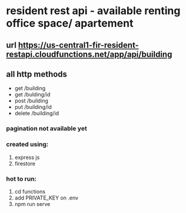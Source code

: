 # resident rest api - available renting office space/ apartement 

## url <https://us-central1-fir-resident-restapi.cloudfunctions.net/app/api/building>

## all http methods
- get     /building
- get     /bulding/id
- post    /building
- put     /building/id
- delete  /building/id

### pagination not available yet

### created using:
1. express js
2. firestore

### hot to run:
1. cd functions
2. add PRIVATE_KEY on .env
3. npm run serve

